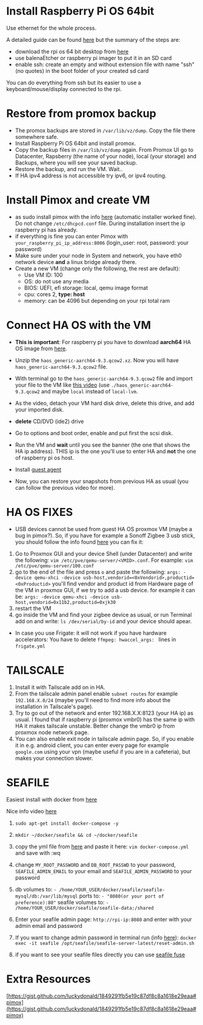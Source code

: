 # Install Raspberry Pi OS **64bit**

Use ethernet for the whole process.

A detailed guide can be found [here](https://pycvala.de/blog/raspberry-pi/raspberry-pi-installing-proxmox-ve-7-on-the-pi-4/#what-youll-need) but the summary of the steps are:

* download the rpi os 64 bit desktop from [here](https://downloads.raspberrypi.org/raspios_arm64/images/raspios_arm64-2022-09-26/2022-09-22-raspios-bullseye-arm64.img.xz)
* use balenaEtcher or raspberry pi imager to put it in an SD card
* enable ssh: create an empty and without extension file with name "ssh" (no quotes) in the boot folder of your created sd card

You can do everything from ssh but its easier to use a keyboard/mouse/display connected to the rpi.

# Restore from promox backup

* The promox backups are stored in `/var/lib/vz/dump`. Copy the file there somewhere safe.
* Install Raspberry Pi OS 64bit and install promox.
* Copy the backup files in `/var/lib/vz/dump` again. From Promox UI go to Datacenter, Rapsberry (the name of your node), local (your storage) and Backups, where you will see your saved backup.
* Restore the backup, and run the VM. Wait..
* If HA ipv4 address is not accessible try ipv6, or ipv4 routing. 

# Install Pimox and create VM
* as sudo install pimox with the info [here](https://github.com/pimox/pimox7) (automatic installer worked fine). Do not change `/etc/dhcpcd.conf` file. During installation insert the ip raspberry pi has already.
* if everything is fine you can enter Pimox with `your_raspberry_pi_ip_address:8006` (login_user: root, password: your password)
* Make sure under your node in System and network, you have eth0 network device **and** a linux bridge already there.
* Create a new VM (change only the following, the rest are default):
  * Use VM ID: 100
  * OS: do not use any media
  * BIOS: UEFI, efi storage: local, qemu image format
  * cpu: cores 2, **type: host**
  * memory: can be 4096 but depending on your rpi total ram
 
 # Connect HA OS with the VM
 
* **This is important**: For raspberry pi you have to download **aarch64** HA OS image from [here](https://github.com/home-assistant/operating-system/releases/download/9.3/haos_generic-aarch64-9.3.qcow2.xz).

* Unzip the `haos_generic-aarch64-9.3.qcow2.xz`. Now you will have `haos_generic-aarch64-9.3.qcow2` file.

* With terminal go to the `haos_generic-aarch64-9.3.qcow2` file and import your file to the VM like [this video](https://youtu.be/PrKQkI53xys?t=831) (use `./haos_generic-aarch64-9.3.qcow2` and maybe `local` instead of `local-lvm`. 

* As the video, detach your VM hard disk drive, delete this drive, and add your imported disk.
* **delete** CD/DVD (ide2) drive
* Go to options and boot order, enable and put first the scsi disk.
* Run the VM and **wait** until you see the banner (the one that shows the HA ip address). THIS ip is the one you'll use to enter HA and **not** the one of raspberry pi os host.
* Install [guest agent](https://pycvala.de/blog/raspberry-pi/raspberry-pi-installing-proxmox-ve-7-on-the-pi-4/#what-youll-need)
* Now, you can restore your snapshots from previous HA as usual (you can follow the previous video for more).

# HA OS FIXES

* USB devices cannot be used from guest HA OS proxmox VM (maybe a bug in pimox?). So, if you have for example a Sonoff Zigbee 3 usb stick, you should follow the info found [here](https://github.com/pimox/pimox7/issues/48#issuecomment-1065759910) you can fix it:

1. Go to Proxmox GUI and your device Shell (under Datacenter) and write the following:
`vim /etc/pve/qemu-server/<VMID>.conf`. For example: `vim /etc/pve/qemu-server/100.conf`
2. go to the end of the file and press `o` and paste the following:
`args: -device qemu-xhci -device usb-host,vendorid=<0xVendorid>,productid=<0xProductid>`
you'll find vendor and product id from Hardware page of the VM in proxmox GUI, if we try to add a usb device.
for example it can be:
`args: -device qemu-xhci -device usb-host,vendorid=0x11b2,productid=0xjk30`
3. restart the VM
4. go inside the VM and find your zigbee device as usual, or run Terminal add on and write: `ls /dev/serial/by-id` and your device should apear.


* In case you use Frigate: it will not work if you have hardware accelerators: You have to delete `ffmpeg: hwaccel_args: ` lines in `frigate.yml`

# TAILSCALE

1. Install it with Tailscale add on in HA.
2. From the tailscale admin panel enable `subnet routes` for example `192.168.X.0/24` (maybe you'll need to find more info about the installation in Tailscale's page). 
3. Try to go out of the network and enter 192.168.X.X:8123 (your HA ip) as usual. I found that if raspberry pi (proxmox vmbr0) has the same ip with HA it makes tailscale unstable. Better change the vmbr0 ip from proxmox node network page.
4. You can also enable exit node in tailscale admin page. So, if you enable it in e.g. android client, you can enter every page for example `google.com` using your vpn (maybe useful if you are in a cafeteria), but makes your connection slower.

# SEAFILE

Easiest install with docker from [here](https://manual.seafile.com/docker/deploy_seafile_with_docker/)

Nice info video [here](https://www.youtube.com/watch?v=gQ1WYgy6Z8s&t=265s)

1. `sudo apt-get install docker-compose -y`
2. `mkdir ~/docker/seafile && cd ~/docker/seafile`
3. copy the yml file from [here](https://download.seafile.com/d/320e8adf90fa43ad8fee/files/?p=/docker/docker-compose.yml)
and paste it here:
`vim docker-compose.yml` and save with :wq
4. change `MY_ROOT_PASSWORD` and `DB_ROOT_PASSWD` to your password, `SEAFILE_ADMIN_EMAIL` to your email and `SEAFILE_ADMIN_PASSWORD` to your password
5. db volumes to:
`- /home/YOUR_USER/docker/seafile/seafile-mysql/db:/var/lib/mysql`
ports to:
`- "8080(or your port of preference):80"`
seafile volumes to:
`- /home/YOUR_USER/docker/seafile/seafile-data:/shared`

6. Enter your seafile admin page:
`http://rpi-ip:8080` and enter with your admin email and password

7. If you want to change admin password in terminal run (info [here](https://forum.seafile.com/t/reset-admin-password/15807)):
`docker exec -it seafile /opt/seafile/seafile-server-latest/reset-admin.sh`

8. if you want to see your seafile files directly you can use [seafile fuse](https://manual.seafile.com/extension/fuse/#how-to-start-seaf-fuse-in-docker)

# Extra Resources

[https://gist.github.com/luckydonald/1849291fb5e19c87df8c8a1618e29eaa#pimox](https://gist.github.com/luckydonald/1849291fb5e19c87df8c8a1618e29eaa#pimox)
